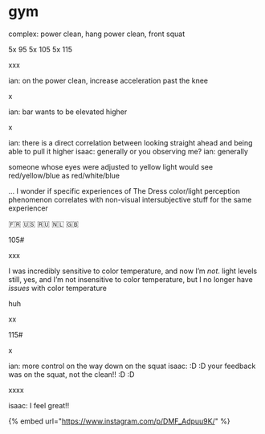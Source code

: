 # gym

complex: power clean, hang power clean, front squat

5x 95 5x 105 5x 115

xxx

ian: on the power clean, increase acceleration past the knee

x

ian: bar wants to be elevated higher

x

ian: there is a direct correlation between looking straight ahead and being able to pull it higher isaac: generally or you observing me? ian: generally

someone whose eyes were adjusted to yellow light would see red/yellow/blue as red/white/blue

… I wonder if specific experiences of The Dress color/light perception phenomenon correlates with non-visual intersubjective stuff for the same experiencer

🇫🇷 🇺🇸 🇷🇺 🇳🇱 🇬🇧

105#

xxx

I was incredibly sensitive to color temperature, and now I’m _not_. light levels still, yes, and I’m not insensitive to color temperature, but I no longer have _issues_ with color temperature

huh

xx

115#

x

ian: more control on the way down on the squat isaac: :D :D your feedback was on the squat, not the clean!! :D :D

xxxx

isaac: I feel great!!

{% embed url="https://www.instagram.com/p/DMF_Adpuu9K/" %}
